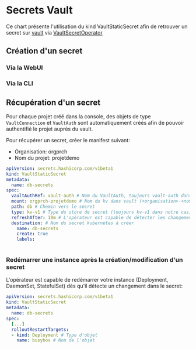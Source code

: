 # Secrets Vault

Ce chart présente l'utilisation du kind VaultStaticSecret afin de retrouver un secret sur [vault](https://www.vaultproject.io/) via [VaultSecretOperator](https://developer.hashicorp.com/vault/tutorials/kubernetes/vault-secrets-operator)

## Création d'un secret

### Via la WebUI

### Via la CLI

## Récupération d'un secret

Pour chaque projet créé dans la console, des objets de type `VaultConnection` et `VaultAuth` sont automatiquement créés afin de pouvoir authentifié le projet auprès du vault.

Pour récupérer un secret, créer le manifest suivant:

- Organisation: orgprch
- Nom du projet: projetdemo

```yaml
apiVersion: secrets.hashicorp.com/v1beta1
kind: VaultStaticSecret
metadata:
  name: db-secrets
spec:
  vaultAuthRef: vault-auth # Nom du VaultAuth, toujours vault-auth dans notre cas
  mount: orgprch-projetdemo # Nom du kv dans vault (<organisation>-<nom du projet>)
  path: db # Chemin vers le secret
  type: kv-v1 # Type du store de secret (toujours kv-v1 dans notre cas)
  refreshAfter: 10m # L'opérateur est capable de détecter les changements du secret sur vault pour les rafraichir dans kubernetes
  destination: # Nom du secret kubernetes à créer
    name: db-secrets
    create: true
    labels:
      
```

### Redémarrer une instance après la création/modification d'un secret

L'opérateur est capable de redémarrer votre instance (Deployment, DaemonSet, StatefulSet) dès qu'il détecte un changement dans le secret:

```yaml
apiVersion: secrets.hashicorp.com/v1beta1
kind: VaultStaticSecret
metadata:
  name: db-secrets
spec:
  [...]
  rolloutRestartTargets:
  - kind: Deployment # Type d'objet
    name: busybox # Nom de l'objet

